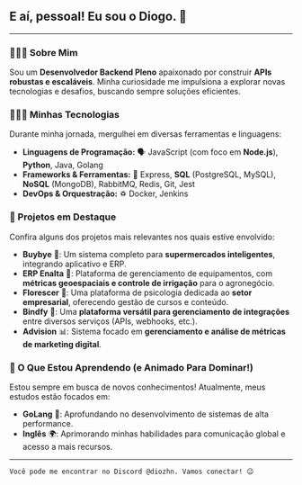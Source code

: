 ## E aí, pessoal! Eu sou o Diogo. 👋

---

### 🙋🏽‍♂️ Sobre Mim

Sou um **Desenvolvedor Backend Pleno** apaixonado por construir **APIs robustas e escaláveis**. Minha curiosidade me impulsiona a explorar novas tecnologias e desafios, buscando sempre soluções eficientes.

### 👨🏽‍💻 Minhas Tecnologias

Durante minha jornada, mergulhei em diversas ferramentas e linguagens:

* **Linguagens de Programação:** 🗣️ JavaScript (com foco em **Node.js**), **Python**, Java, Golang
* **Frameworks & Ferramentas:** 🎒 Express, **SQL** (PostgreSQL, MySQL), **NoSQL** (MongoDB), RabbitMQ, Redis, Git, Jest
* **DevOps & Orquestração:** ♽ Docker, Jenkins

### 🚧 Projetos em Destaque

Confira alguns dos projetos mais relevantes nos quais estive envolvido:

* **Buybye** 🛒: Um sistema completo para **supermercados inteligentes**, integrando aplicativo e ERP.
* **ERP Enalta** 🌾: Plataforma de gerenciamento de equipamentos, com **métricas geoespaciais e controle de irrigação** para o agronegócio.
* **Florescer** 🧠: Uma plataforma de psicologia dedicada ao **setor empresarial**, oferecendo gestão de cursos e conteúdo.
* **Bindfy** 🔗: Uma **plataforma versátil para gerenciamento de integrações** entre diversos serviços (APIs, webhooks, etc.).
* **Advision** 📊: Sistema focado em **gerenciamento e análise de métricas de marketing digital**.

### 🌱 O Que Estou Aprendendo (e Animado Para Dominar!)

Estou sempre em busca de novos conhecimentos! Atualmente, meus estudos estão focados em:

* **GoLang** 🚀: Aprofundando no desenvolvimento de sistemas de alta performance.
* **Inglês** 🌍: Aprimorando minhas habilidades para comunicação global e acesso a mais recursos.

---

`Você pode me encontrar no Discord @diozhn. Vamos conectar! 😉`
